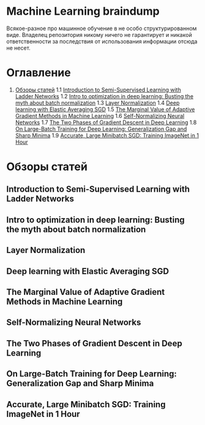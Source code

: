 # Machine Learning braindump

Всякое-разное про машинное обучение в не особо структурированном виде. Владелец репозитория никому ничего не гарантирует и никакой ответственности за последствия от использования информации отсюда не несет.

# Оглавление
1. [Обзоры статей](#articles-overview)
  1.1 [Introduction to Semi-Supervised Learning with Ladder Networks](#a1-1)
  1.2 [Intro to optimization in deep learning: Busting the myth about batch normalization](#a1-2)
  1.3 [Layer Normalization](#a1-3)
  1.4 [Deep learning with Elastic Averaging SGD](#a1-4)
  1.5 [The Marginal Value of Adaptive Gradient Methods in Machine Learning](#a1-5)
  1.6 [Self-Normalizing Neural Networks](#a1-6)
  1.7 [The Two Phases of Gradient Descent in Deep Learning](#a1-7)
  1.8 [On Large-Batch Training for Deep Learning: Generalization Gap and Sharp Minima](#a1-8)
  1.9 [Accurate, Large Minibatch SGD: Training ImageNet in 1 Hour](#a1-9)

# Обзоры статей <a name="articles-overview"></a>

## Introduction to Semi-Supervised Learning with Ladder Networks <a name="a1-1"></a>

## Intro to optimization in deep learning: Busting the myth about batch normalization <a name="a1-2"></a>

## Layer Normalization <a name="a1-3"></a>

## Deep learning with Elastic Averaging SGD <a name="a1-4"></a>

## The Marginal Value of Adaptive Gradient Methods in Machine Learning <a name="a1-5"></a>

## Self-Normalizing Neural Networks <a name="a1-6"></a>

## The Two Phases of Gradient Descent in Deep Learning <a name="a1-7"></a>

## On Large-Batch Training for Deep Learning: Generalization Gap and Sharp Minima <a name="a1-8"></a>

## Accurate, Large Minibatch SGD: Training ImageNet in 1 Hour <a name="a1-9"></a>
